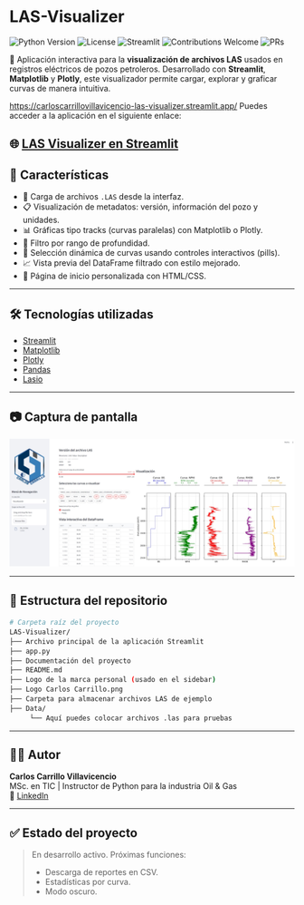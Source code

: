 # LAS-Visualizer

![Python Version](https://img.shields.io/badge/Python-3.8%2B-blue)
![License](https://img.shields.io/badge/License-MIT-green)
![Streamlit](https://img.shields.io/badge/Framework-Streamlit-red)
![Contributions Welcome](https://img.shields.io/badge/Contributions-Welcome-brightgreen)
![PRs](https://img.shields.io/badge/PRs-Welcome-orange)

🚀 Aplicación interactiva para la **visualización de archivos LAS** usados en registros eléctricos de pozos petroleros. Desarrollado con **Streamlit**, **Matplotlib** y **Plotly**, este visualizador permite cargar, explorar y graficar curvas de manera intuitiva.

https://carloscarrillovillavicencio-las-visualizer.streamlit.app/
Puedes acceder a la aplicación en el siguiente enlace:

🌐 [LAS Visualizer en Streamlit](https://carloscarrillovillavicencio-las-visualizer.streamlit.app/)
---

## 📌 Características

- 📂 Carga de archivos `.LAS` desde la interfaz.
- 📋 Visualización de metadatos: versión, información del pozo y unidades.
- 📊 Gráficas tipo tracks (curvas paralelas) con Matplotlib o Plotly.
- 🧮 Filtro por rango de profundidad.
- 🎯 Selección dinámica de curvas usando controles interactivos (pills).
- 📈 Vista previa del DataFrame filtrado con estilo mejorado.
- 🎨 Página de inicio personalizada con HTML/CSS.

---

## 🛠️ Tecnologías utilizadas

- [Streamlit](https://streamlit.io/)
- [Matplotlib](https://matplotlib.org/)
- [Plotly](https://plotly.com/)
- [Pandas](https://pandas.pydata.org/)
- [Lasio](https://lasio.readthedocs.io/)

---

## 📷 Captura de pantalla

![Captura](Captura.jpg)

---

## 📁 Estructura del repositorio

```bash
# Carpeta raíz del proyecto
LAS-Visualizer/
├── Archivo principal de la aplicación Streamlit
├── app.py                     
├── Documentación del proyecto
├── README.md                 
├── Logo de la marca personal (usado en el sidebar)
├── Logo Carlos Carrillo.png  
├── Carpeta para almacenar archivos LAS de ejemplo
├── Data/
     └── Aquí puedes colocar archivos .las para pruebas
```

---

## 🧑‍💻 Autor

**Carlos Carrillo Villavicencio**  
MSc. en TIC | Instructor de Python para la industria Oil & Gas  
🔗 [LinkedIn](https://www.linkedin.com/in/carloscarrillovillavicencio/)

---

## ✅ Estado del proyecto

> En desarrollo activo. Próximas funciones:
> - Descarga de reportes en CSV.
> - Estadísticas por curva.
> - Modo oscuro.
